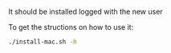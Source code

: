 It should be installed logged with the new user

To get the structions on how to use it:
```bash
./install-mac.sh -h
```
